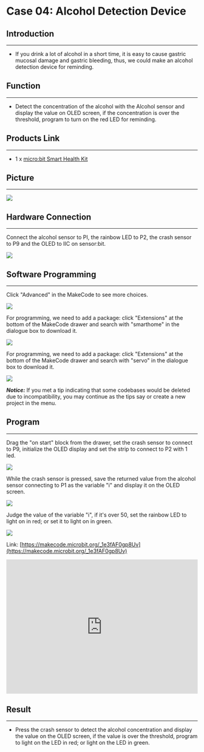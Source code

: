 # Case 04: Alcohol Detection Device

##  Introduction
---

- If you drink a lot of alcohol in a short time, it is easy to cause gastric mucosal damage and gastric bleeding, thus, we could make an alcohol detection device for reminding. 

## Function
---

- Detect the concentration of the alcohol with the Alcohol sensor and display the value on OLED screen, if the concentration is over the threshold, program to turn on the red LED for reminding. 

## Products Link
---
- 1 x [micro:bit Smart Health Kit](https://shop.elecfreaks.com/products/elecfreaks-micro-bit-smart-health-kit-without-micro-bit-board?_pos=1&_sid=2b45d49aa&_ss=r)

## Picture
---
![](./images/microbit-Smart-Health-Kit-case-01-02.png)

## Hardware Connection
---

Connect the alcohol sensor to PI, the rainbow LED to P2, the crash sensor to P9 and the OLED to IIC on sensor:bit. 

![](./images/microbit-Smart-Health-Kit-case-04-03.png)

## Software Programming 
---

Click "Advanced" in the MakeCode to see more choices.

![](./images/microbit-Smart-Health-Kit-case-01-04.png)

For programming, we need to add a package: click "Extensions" at the bottom of the MakeCode drawer and search with "smarthome" in the dialogue box to download it. 

![](./images/microbit-Smart-Health-Kit-case-01-05.png)

For programming, we need to add a package: click "Extensions" at the bottom of the MakeCode drawer and search with "servo" in the dialogue box to download it. 

![](./images/microbit-Smart-Health-Kit-case-01-06.png)

***Notice:*** If you met a tip indicating that some codebases would be deleted due to incompatibility, you may continue as the tips say or create a new project in the menu. 

## Program 
---
Drag the "on start" block from the drawer, set the crash sensor to connect to P9, initialize the OLED display and set the strip to connect to P2 with 1 led.  

![](./images/microbit-Smart-Health-Kit-case-04-07.png)

While the crash sensor is pressed, save the returned value from the alcohol sensor connecting to P1 as the variable "i" and display it on the OLED screen. 

![](./images/microbit-Smart-Health-Kit-case-04-08.png)

Judge the value of the variable "i", if it's over 50, set the rainbow LED to light on in red; or set it to light on in green. 

![](./images/microbit-Smart-Health-Kit-case-04-09.png)




Link: [https://makecode.microbit.org/_1e3fAF0gp8Uv](https://makecode.microbit.org/_1e3fAF0gp8Uv)

<div style="position:relative;height:0;padding-bottom:70%;overflow:hidden;">
<iframe style="position:absolute;top:0;left:0;width:100%;height:100%;" src="https://makecode.microbit.org/#pub:https://makecode.microbit.org/_1e3fAF0gp8Uv" frameborder="0" sandbox="allow-popups allow-forms allow-scripts allow-same-origin">
</iframe>
</div>  


## Result
---
- Press the crash sensor to detect the alcohol concentration and display the value on the OLED screen, if the value is over the threshold, program to light on the LED in red; or light on the LED in green. 



